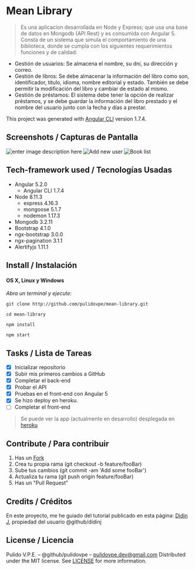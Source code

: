 # Mean Library
> Es una aplicacion desarrollada en Node y Express; que usa una base de datos en
Mongodb (API Rest) y es consumida con Angular 5.
> Consta de un sistema que simula el comportamiento de una biblioteca, donde se
cumpla con los siguientes requerimientos funciones y de calidad:
- Gestión de usuarios: Se almacena el nombre, su dni, su dirección y correo.
- Gestión de libros: Se debe almacenar la información del libro como son,
identificador, titulo, idioma, nombre editorial y estado. También se debe permitir la modificación del libro y cambiar de estado al mismo.
- Gestión de préstamos: El sistema debe tener la opción de realizar préstamos, y
se debe guardar la información del libro prestado y el nombre del usuario junto
con la fecha y días a prestar.

This project was generated with [Angular CLI](https://github.com/angular/angular-cli) version 1.7.4.

## Screenshots / Capturas de Pantalla
![enter image description here](https://lh3.googleusercontent.com/dc51qxVBZAhcl2OowTiIv9G3tw6GvTuTMZhxGSrfUy0znlizFCLS9O0YCrpxLGM78YsW9MMgrLiN=s750 "Welcome to Library")
![Add new user](https://lh3.googleusercontent.com/jGFCr8ImI9fPDiGuf9qtsvPEJKxNq92kvx4qgzafiO0XCUoO5TQB0pe6ytn4lDTUMuuaEJR8IQz7=s750 "Add new user")
![Book list](https://lh3.googleusercontent.com/imUsW-viwlBM3DJmQ4BYbNEPFF1GtwBEriTlwQVgul_IZIZXqq3wNKQisHJshOJQqVHxrXLF6Eqp=s750 "Book list")

## Tech-framework used / Tecnologías Usadas
- Angular 5.2.0
  - Angular CLI 1.7.4
- Node 8.11.3
  - express 4.16.3
  - mongoose 5.1.7
  - nodemon 1.17.3
- Mongodb 3.2.11
- Bootstrap 4.1.0
- ngx-bootstrap 3.0.0
- ngx-pagination 3.1.1
- Alertifyjs 1.11.1

## Install / Instalación
#### OS X, Linux y Windows
*Abra un terminal y ejecute:*
```Shell
git clone http://github.com/pulidovpe/mean-library.git

cd mean-library

npm install

npm start
```
## Tasks / Lista de Tareas
- [x] Inicializar repositorio
- [x] Subir mis primeros cambios a GitHub
- [x] Completar el back-end
- [x] Probar el API
- [x] Pruebas en el front-end con Angular 5
- [x] Se hizo deploy en heroku.
- [ ] Completar el front-end

> Se puede ver la app (actualmente en desarrollo) desplegada en [heroku](https://mean-library.herokuapp.com/)

## Contribute / Para contribuir
1. Has un [Fork](https://github.com/pulidovpe/mean-library/fork)
2. Crea tu propia rama (git checkout -b feature/fooBar)
3. Sube tus cambios (git commit -am 'Add some fooBar')
4. Actualiza tu rama (git push origin feature/fooBar)
5. Has un "Pull Request"

## Credits / Créditos
En este proyecto, me he guiado del tutorial publicado en esta página:
[Didin J](https://www.djamware.com/post/5a0673c880aca7739224ee21/mean-stack-angular-5-crud-web-application-example), propiedad del usuario @github/didinj

## License / Licencia
Pulido V.P.E. – @github/pulidovpe – pulidovpe.dev@gmail.com
Distributed under the MIT license. See [LICENSE](LICENSE) for more information.
